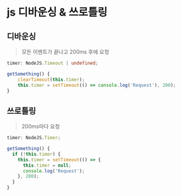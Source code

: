 # js 디바운싱 & 쓰로틀링

## 디바운싱

> 모든 이벤트가 끝나고 200ms 후에 요청

```ts
timer: NodeJS.Timeout | undefined;

getSomething() {
    clearTimeout(this.timer);
    this.timer = setTimeout(() => console.log('Request'), 200);
}
```

## 쓰로틀링

> 200ms마다 요청

```ts
timer: NodeJS.Timer;

getSomething() {
  if (!this.timer) {
    this.timer = setTimeout(() => {
      this.timer = null;
      console.log('Request');
    }, 200);
  }
}
```
